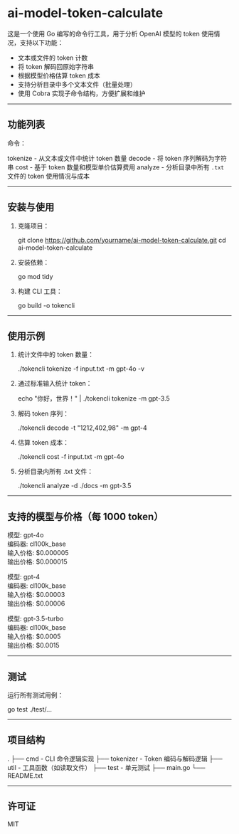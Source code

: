 ai-model-token-calculate
=========================

这是一个使用 Go 编写的命令行工具，用于分析 OpenAI 模型的 token 使用情况，支持以下功能：

- 文本或文件的 token 计数
- 将 token 解码回原始字符串
- 根据模型价格估算 token 成本
- 支持分析目录中多个文本文件（批量处理）
- 使用 Cobra 实现子命令结构，方便扩展和维护

----------------------------------------
功能列表
----------------------------------------

命令：

  tokenize   - 从文本或文件中统计 token 数量
  decode     - 将 token 序列解码为字符串
  cost       - 基于 token 数量和模型单价估算费用
  analyze    - 分析目录中所有 `.txt` 文件的 token 使用情况与成本

----------------------------------------
安装与使用
----------------------------------------

1. 克隆项目：

   git clone https://github.com/yourname/ai-model-token-calculate.git
   cd ai-model-token-calculate

2. 安装依赖：

   go mod tidy

3. 构建 CLI 工具：

   go build -o tokencli

----------------------------------------
使用示例
----------------------------------------

1. 统计文件中的 token 数量：

   ./tokencli tokenize -f input.txt -m gpt-4o -v

2. 通过标准输入统计 token：

   echo "你好，世界！" | ./tokencli tokenize -m gpt-3.5

3. 解码 token 序列：

   ./tokencli decode -t "1212,402,98" -m gpt-4

4. 估算 token 成本：

   ./tokencli cost -f input.txt -m gpt-4o

5. 分析目录内所有 .txt 文件：

   ./tokencli analyze -d ./docs -m gpt-3.5

----------------------------------------
支持的模型与价格（每 1000 token）
----------------------------------------

模型:         gpt-4o  
编码器:       cl100k_base  
输入价格:     $0.000005  
输出价格:     $0.000015  

模型:         gpt-4  
编码器:       cl100k_base  
输入价格:     $0.00003  
输出价格:     $0.00006  

模型:         gpt-3.5-turbo  
编码器:       cl100k_base  
输入价格:     $0.0005  
输出价格:     $0.0015  

----------------------------------------
测试
----------------------------------------

运行所有测试用例：

   go test ./test/...

----------------------------------------
项目结构
----------------------------------------

.
├── cmd          - CLI 命令逻辑实现
├── tokenizer    - Token 编码与解码逻辑
├── util         - 工具函数（如读取文件）
├── test         - 单元测试
├── main.go
└── README.txt

----------------------------------------
许可证
----------------------------------------

MIT


